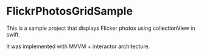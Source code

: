 # FlickrPhotosGridSample

This is a sample project that displays Flicker photos using collectionView in swift.

It was implemented with MVVM + interactor architecture.


